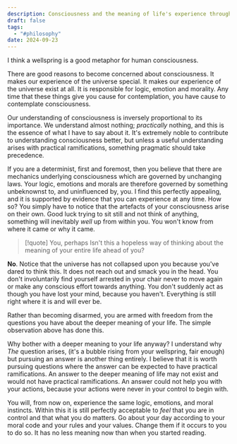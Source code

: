 ```yaml
---
description: Consciousness and the meaning of life's experience through it
draft: false
tags:
  - "#philosophy"
date: 2024-09-23
---
```

I think a wellspring is a good metaphor for human consciousness. 

There are good reasons to become concerned about consciousness. It makes our experience of the universe special. It makes our experience of the universe exist at all. It is responsible for logic, emotion and morality. Any time that these things give you cause for contemplation, you have cause to contemplate consciousness.

Our understanding of consciousness is inversely proportional to its importance. We understand almost nothing; *practically* nothing, and this is the essence of what I have to say about it. It's extremely noble to contribute to understanding consciousness better, but unless a useful understanding arises with practical ramifications, something pragmatic should take precedence. 

If you are a determinist, first and foremost, then you believe that there are mechanics underlying consciousness which are governed by unchanging laws. Your logic, emotions and morals are therefore governed by something unbeknownst to, and uninfluenced by, you. I find this perfectly appealing, and it is supported by evidence that you can experience at any time. How so? You simply have to notice that the artefacts of your consciousness arise on their own. Good luck trying to sit still and not think of anything, something will inevitably *well* up from within you. You won't know from where it came or why it came.

> [!quote] You, perhaps
> Isn't this a hopeless way of thinking about the meaning of your entire life ahead of you?

**No**. Notice that the universe has not collapsed upon you because you've dared to think this. It does not reach out and smack you in the head. You don't involuntarily find yourself arrested in your chair never to move again or make any conscious effort towards anything. You don't suddenly act as though you have lost your mind, because you haven't. Everything is still right where it is and will ever be.

Rather than becoming disarmed, you are armed with freedom from the questions you have about the deeper meaning of your life. The simple observation above has done this.

Why bother with a deeper meaning to your life anyway? I understand why *The* question arises, (it's a bubble rising from your wellspring, fair enough) but pursuing an answer is another thing entirely. I believe that it is worth pursuing questions where the answer can be expected to have practical ramifications. An answer to the deeper meaning of life may not exist and would not have practical ramifications. An answer could not help you with your actions, because your actions were never in your control to begin with.

You will, from now on, experience the same logic, emotions, and moral instincts. Within this it is still perfectly acceptable to *feel* that you are in control and that what you do matters. Go about your day according to your moral code and your rules and your values. Change them if it occurs to you to do so. It has no less meaning now than when you started reading.